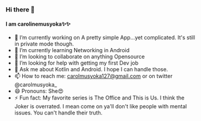 ### Hi there 👋

#### I am carolinemusyoka✨✨ 

- 🔭 I’m currently working on A pretty simple App...yet complicated. It's still in private mode though.
- 🌱 I’m currently learning Networking in Android
- 👯 I’m looking to collaborate on anything Opensource
- 🤔 I’m looking for help with getting my first Dev job
- 💬 Ask me about Kotlin and Android. I hope I can handle those.
- 📫 How to reach me: carolmusyoka127@gmail.com or on twitter @carolmusyoka_
- 😄 Pronouns: She😍
- ⚡ Fun fact: My favorite series is The Office and This is Us. I think the Joker is overrated. I mean come on ya'll don't like people with mental issues. You can't handle their truth.

